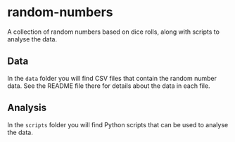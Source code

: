 # random-numbers

A collection of random numbers based on dice rolls, along with scripts to analyse the data.

## Data

In the `data` folder you will find CSV files that contain the random number data. See the README file there for details about the data in each file.

## Analysis

In the `scripts` folder you will find Python scripts that can be used to analyse the data.
